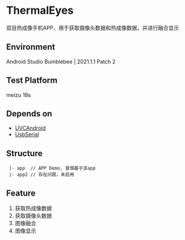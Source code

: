# ThermalEyes
双目热成像手机APP，用于获取摄像头数据和热成像数据，并进行融合显示

## Environment
Android Studio Bumblebee | 2021.1.1 Patch 2

## Test Platform
meizu 18s

## Depends on
 - [UVCAndroid](https://github.com/shiyinghan/UVCAndroid)
 - [UsbSerial](https://github.com/felHR85/UsbSerial)

## Structure
```
 |- app  // APP Demo, 冒烟基于该app
 |- app2 // 存在问题，未启用
```

## Feature
1. 获取热成像数据
2. 获取摄像头数据
3. 图像融合
4. 图像显示
